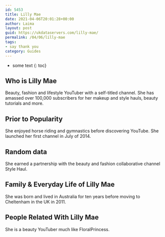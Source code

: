 ```yaml
---
id: 5453
title: Lilly Mae
date: 2021-04-06T20:01:28+00:00
author: Laima
layout: post
guid: https://ukdataservers.com/lilly-mae/
permalink: /04/06/lilly-mae
tags:
- say thank you
category: Guides
---
```


* some text
{: toc}


## Who is Lilly Mae
                  
                  
                  
Beauty, fashion and lifestyle YouTuber with a self-titled channel. She has amassed over 100,000 subscribers for her makeup and style hauls, beauty tutorials and more.
                  
              
            
              
            
                
                
                
## Prior to Popularity
                  
                  
                  
She enjoyed horse riding and gymnastics before discovering YouTube. She launched her first channel in July of 2014.
                  
              
            
              
            
                
                
                
## Random data
                  
                  
                  
She earned a partnership with the beauty and fashion collaborative channel Style Haul.
                  
              
            
              
            
                
                
                
## Family & Everyday Life of Lilly Mae
                  
                  
                  
She was born and lived in Australia for ten years before moving to Cheltenham in the UK in 2011.
                  
              
            
              
            
                
                
                
## People Related With Lilly Mae
                  
                  
                  
She is a beauty YouTuber much like FloralPrincess.
                  
              
            
              
            
                
              
            
              
              
            
            
              
            
          
          
          